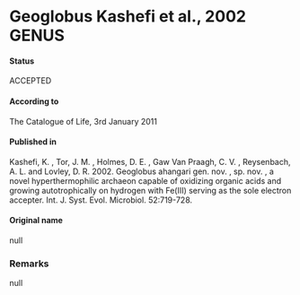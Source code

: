 # Geoglobus Kashefi et al., 2002 GENUS

#### Status
ACCEPTED

#### According to
The Catalogue of Life, 3rd January 2011

#### Published in
Kashefi, K. , Tor, J. M. , Holmes, D. E. , Gaw Van Praagh, C. V. , Reysenbach, A. L. and Lovley, D. R. 2002. Geoglobus ahangari gen. nov. , sp. nov. , a novel hyperthermophilic archaeon capable of oxidizing organic acids and growing autotrophically on hydrogen with Fe(III) serving as the sole electron accepter. Int. J. Syst. Evol. Microbiol. 52:719-728.

#### Original name
null

### Remarks
null